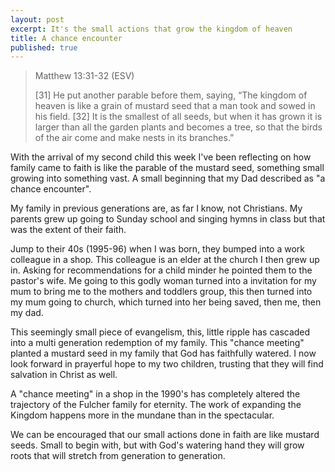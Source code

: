 ```yaml
---
layout: post
excerpt: It's the small actions that grow the kingdom of heaven
title: A chance encounter
published: true
---
```


> Matthew 13:31-32 (ESV)
> 
> [31] He put another parable before them, saying, “The kingdom of heaven is like a grain of mustard seed that a man took and sowed in his field. [32] It is the smallest of all seeds, but when it has grown it is larger than all the garden plants and becomes a tree, so that the birds of the air come and make nests in its branches.”

With the arrival of my second child this week I've been reflecting on how family came to faith is like the parable of the mustard seed, something small growing into something vast. A small beginning that my Dad described as "a chance encounter".

My family in previous generations are, as far I know, not Christians. My parents grew up going to Sunday school and singing hymns in class but that was the extent of their faith.

Jump to their 40s (1995-96) when I was born, they bumped into a work colleague in a shop. This colleague is an elder at the church I then grew up in. Asking for recommendations for a child minder he pointed them to the pastor's wife. Me going to this godly woman turned into a invitation for my mum to bring me to the mothers and toddlers group, this then turned into my mum going to church, which turned into her being saved, then me, then my dad.

This seemingly small piece of evangelism, this, little ripple has cascaded into a multi generation redemption of my family. This "chance meeting" planted a mustard seed in my family that God has faithfully watered. I now look forward in prayerful hope to my two children, trusting that they will find salvation in Christ as well.

A "chance meeting" in a shop in the 1990's has completely altered the trajectory of the Fulcher family for eternity. The work of expanding the Kingdom happens more in the mundane than in the spectacular. 

We can be encouraged that our small actions done in faith are like mustard seeds.  Small to begin with, but with God's watering hand they will grow roots that will stretch from generation to generation.
